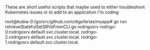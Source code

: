 These are short useful scripts that maybe used to either troubleshoot Kubernetes issues or to add to an application I'm coding

root@kubia-0:/go/src/github.com/digofarias/myapp# go run retrieveStatefulSetSRVsFromCLI.go rodrigosrv
rodrigo-0.rodrigosrv.default.svc.cluster.local.
rodrigo-2.rodrigosrv.default.svc.cluster.local.
rodrigo-1.rodrigosrv.default.svc.cluster.local.
